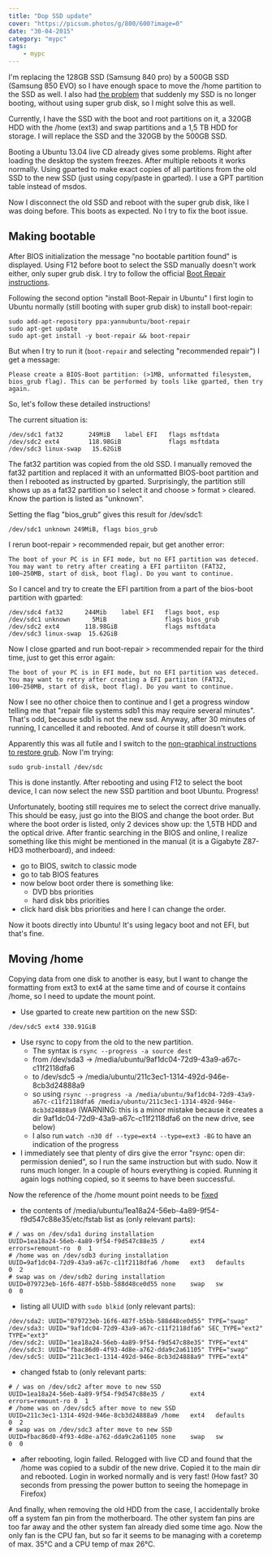 ```yaml
---
title: "Dop SSD update"
cover: "https://picsum.photos/g/800/600?image=0"
date: "30-04-2015"
category: "mypc"
tags:
    - mypc
---
```


I'm replacing the 128GB SSD (Samsung 840 pro) by a 500GB SSD (Samsung 850 EVO) so I have enough space to move the /home partition to the SSD as well. I also had [the problem](../dop-wont-boot/) that suddenly my SSD is no longer booting, without using super grub disk, so I might solve this as well.

Currently, I have the SSD with the boot and root partitions on it, a 320GB HDD with the /home (ext3) and swap partitions and a 1,5 TB HDD for storage. I will replace the SSD and the 320GB by the 500GB SSD.

Booting a Ubuntu 13.04 live CD already gives some problems. Right after loading the desktop the system freezes. After multiple reboots it works normally. Using gparted to make exact copies of all partitions from the old SSD to the new SSD (just using copy/paste in gparted). I use a GPT partition table instead of msdos.

Now I disconnect the old SSD and reboot with the super grub disk, like I was doing before. This boots as expected. No I try to fix the boot issue.

## Making bootable

After BIOS initialization the message "no bootable partition found" is displayed. Using F12 before boot to select the SSD manually doesn't work either, only super grub disk. I try to follow the official [Boot Repair instructions](https://help.ubuntu.com/community/Boot-Repair).

Following the second option "install Boot-Repair in Ubuntu" I first login to Ubuntu normally (still booting with super grub disk) to install boot-repair:

```
sudo add-apt-repository ppa:yannubuntu/boot-repair
sudo apt-get update
sudo apt-get install -y boot-repair && boot-repair
```

But when I try to run it (```boot-repair``` and selecting "recommended repair") I get a message:

```
Please create a BIOS-Boot partition: (>1MB, unformatted filesystem, bios_grub flag). This can be performed by tools like gparted, then try again.
```

So, let's follow these detailed instructions!

The current situation is:

```
/dev/sdc1 fat32       249MiB    label EFI   flags msftdata
/dev/sdc2 ext4        118.98GiB             flags msftdata
/dev/sdc3 linux-swap   15.62GiB
```

The fat32 partition was copied from the old SSD. I manually removed the fat32 partition and replaced it with an unformatted BIOS-boot partition and then I rebooted as instructed by gparted. Surprisingly, the partition still shows up as a fat32 partition so I select it and choose > format > cleared. Know the partion is listed as "unknown".

Setting the flag "bios_grub" gives this result for /dev/sdc1:

```
/dev/sdc1 unknown 249MiB, flags bios_grub
```

I rerun boot-repair > recommended repair, but get another error:

```
The boot of your PC is in EFI mode, but no EFI partition was deteced. You may want to retry after creating a EFI partiiton (FAT32, 100~250MB, start of disk, boot flag). Do you want to continue.
```

So I cancel and try to create the EFI partition from a part of the bios-boot partition with gparted:

```
/dev/sdc4 fat32      244Mib    label EFI   flags boot, esp
/dev/sdc1 unknown      5MiB                flags bios_grub
/dev/sdc2 ext4       118.98GiB             flags msftdata
/dev/sdc3 linux-swap  15.62GiB
```

Now I close gparted and run boot-repair > recommended repair for the third time, just to get this error again:

```
The boot of your PC is in EFI mode, but no EFI partition was deteced. You may want to retry after creating a EFI partiiton (FAT32, 100~250MB, start of disk, boot flag). Do you want to continue.
```

Now I see no other choice then to continue and I get a progress window telling me that "repair file systems sdb1 this may require several minutes". That's odd, because sdb1 is not the new ssd. Anyway, after 30 minutes of running, I cancelled it and rebooted. And of course it still doesn't work.

Apparently this was all futile and I switch to the [non-graphical instructions to restore grub](https://help.ubuntu.com/community/RecoveringUbuntuAfterInstallingWindows). Now I'm trying:

```
sudo grub-install /dev/sdc
```

This is done instantly. After rebooting and using F12 to select the boot device, I can now select the new SSD partition and boot Ubuntu. Progress!

Unfortunately, booting still requires me to select the correct drive manually. This should be easy, just go into the BIOS and change the boot order. But where the boot order is listed, only 2 devices show up: the 1,5TB HDD and the optical drive. After frantic searching in the BIOS and online, I realize something like this might be mentioned in the manual (it is a Gigabyte Z87-HD3 motherboard), and indeed:

* go to BIOS, switch to classic mode 
* go to tab BIOS features
* now below boot order there is something like:
    * DVD bbs priorities
    * hard disk bbs priorities
* click hard disk bbs priorities and here I can change the order.

Now it boots directly into Ubuntu! It's using legacy boot and not EFI, but that's fine.


## Moving /home

Copying data from one disk to another is easy, but I want to change the formatting from ext3 to ext4 at the same time and of course it contains /home, so I need to update the mount point.

* Use gparted to create new partition on the new SSD:

```
/dev/sdc5 ext4 330.91GiB
```

* Use rsync to copy from the old to the new partition. 
    * The syntax is ```rsync --progress -a source dest```
    * from /dev/sda3 -> /media/ubuntu/9af1dc04-72d9-43a9-a67c-c11f2118dfa6
    * to /dev/sdc5 -> /media/ubuntu/211c3ec1-1314-492d-946e-8cb3d24888a9
    * so using ```rsync --progress -a /media/ubuntu/9af1dc04-72d9-43a9-a67c-c11f2118dfa6 /media/ubuntu/211c3ec1-1314-492d-946e-8cb3d24888a9``` (WARNING: this is a minor mistake because it creates a dir 9af1dc04-72d9-43a9-a67c-c11f2118dfa6 on the new drive, see below)
    * I also run ```watch -n30 df --type=ext4 --type=ext3 -BG``` to have an indication of the progress
* I immediately see that plenty of dirs give the error "rsync: open dir: permission denied", so I run the same instruction but with sudo. Now it runs much longer. In a couple of hours everything is copied. Running it again logs nothing copied, so it seems to have been successful.

Now the reference of the /home mount point needs to be [fixed](https://help.ubuntu.com/community/Partitioning/Home/Moving)

* the contents of /media/ubuntu/1ea18a24-56eb-4a89-9f54-f9d547c88e35/etc/fstab list as (only relevant parts):

```
# / was on /dev/sda1 during installation
UUID=1ea18a24-56eb-4a89-9f54-f9d547c88e35 /       ext4   errors=remount-ro  0  1
# /home was on /dev/sdb3 during installation
UUID=9af1dc04-72d9-43a9-a67c-c11f2118dfa6 /home   ext3   defaults           0  2
# swap was on /dev/sdb2 during installation
UUID=079723eb-16f6-487f-b5bb-588d48ce0d55 none    swap   sw                 0  0
```

* listing all UUID with ```sudo blkid``` (only relevant parts):

```
/dev/sda2: UUID="079723eb-16f6-487f-b5bb-588d48ce0d55" TYPE="swap"
/dev/sda3: UUID="9af1dc04-72d9-43a9-a67c-c11f2118dfa6" SEC_TYPE="ext2" TYPE="ext3"
/dev/sdc2: UUID="1ea18a24-56eb-4a89-9f54-f9d547c88e35" TYPE="ext4"
/dev/sdc3: UUID="fbac86d0-4f93-4d8e-a762-dda9c2a61105" TYPE="swap"
/dev/sdc5: UUID="211c3ec1-1314-492d-946e-8cb3d24888a9" TYPE="ext4"
```

* changed fstab to (only relevant parts:

```
# / was on /dev/sdc2 after move to new SSD
UUID=1ea18a24-56eb-4a89-9f54-f9d547c88e35 /       ext4   errors=remount-ro 0  1
# /home was on /dev/sdc5 after move to new SSD
UUID=211c3ec1-1314-492d-946e-8cb3d24888a9 /home   ext4   defaults          0  2
# swap was on /dev/sdc3 after move to new SSD
UUID=fbac86d0-4f93-4d8e-a762-dda9c2a61105 none    swap   sw                0  0
```

* after rebooting, login failed. Relogged with live CD and found that the /home was copied to a subdir of the new drive. Copied it to the main dir and rebooted. Login in worked normally and is very fast! (How fast? 30 seconds from pressing the power button to seeing the homepage in Firefox)

And finally, when removing the old HDD from the case, I accidentally broke off a system fan pin from the motherboard. The other system fan pins are too far away and the other system fan already died some time ago. Now the only fan is the CPU fan, but so far it seems to be managing with a coretemp of max. 35&deg;C and a CPU temp of max 26&deg;C.